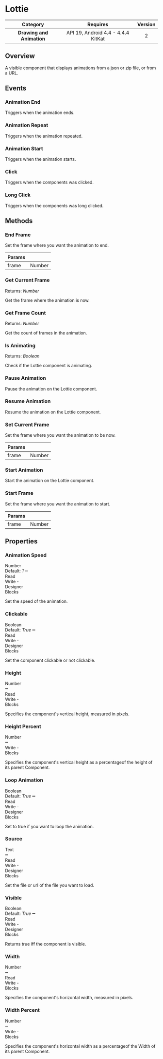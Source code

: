 # Lottie

| Category | Requires | Version |
|:--------:|:-------:|:--------:|
|**Drawing and Animation**|<span class="chip chip-any">API 19, Android 4.4 - 4.4.4 KitKat</span>|<span class="chip chip-number">2</span>|

## Overview

A visible component that displays animations from a json or zip file, or from a URL.

## Events

### Animation End

Triggers when the animation ends.

<div class="block" ai2-block="event" not-rendered="true" value="%7B%22componentName%22:%20%22Lottie%22,%20%22name%22:%20%22Animation%20End%22,%20%22param%22:%20%5B%5D%7D"></div>

### Animation Repeat

Triggers when the animation repeated.

<div class="block" ai2-block="event" not-rendered="true" value="%7B%22componentName%22:%20%22Lottie%22,%20%22name%22:%20%22Animation%20Repeat%22,%20%22param%22:%20%5B%5D%7D"></div>

### Animation Start

Triggers when the animation starts.

<div class="block" ai2-block="event" not-rendered="true" value="%7B%22componentName%22:%20%22Lottie%22,%20%22name%22:%20%22Animation%20Start%22,%20%22param%22:%20%5B%5D%7D"></div>

### Click

Triggers when the components was clicked.

<div class="block" ai2-block="event" not-rendered="true" value="%7B%22componentName%22:%20%22Lottie%22,%20%22name%22:%20%22Click%22,%20%22param%22:%20%5B%5D%7D"></div>

### Long Click

Triggers when the components was long clicked.

<div class="block" ai2-block="event" not-rendered="true" value="%7B%22componentName%22:%20%22Lottie%22,%20%22name%22:%20%22Long%20Click%22,%20%22param%22:%20%5B%5D%7D"></div>

## Methods

### End Frame

Set the frame where you want the animation to end.

<div class="block" ai2-block="method" not-rendered="true" value="%7B%22componentName%22:%20%22Lottie%22,%20%22name%22:%20%22End%20Frame%22,%20%22output%22:%20false,%20%22param%22:%20%5B%22frame%22%5D%7D"></div>

| Params | []() |
|--------|------|
|frame|<span class="chip chip-number">Number</span>|

### Get Current Frame

<span class="chip chip-number">Returns: <i>Number</i></span>

Get the frame where the animation is now.

<div class="block" ai2-block="method" not-rendered="true" value="%7B%22componentName%22:%20%22Lottie%22,%20%22name%22:%20%22Get%20Current%20Frame%22,%20%22output%22:%20true,%20%22param%22:%20%5B%5D%7D"></div>

### Get Frame Count

<span class="chip chip-number">Returns: <i>Number</i></span>

Get the count of frames in the animation.

<div class="block" ai2-block="method" not-rendered="true" value="%7B%22componentName%22:%20%22Lottie%22,%20%22name%22:%20%22Get%20Frame%20Count%22,%20%22output%22:%20true,%20%22param%22:%20%5B%5D%7D"></div>

### Is Animating

<span class="chip chip-boolean">Returns: <i>Boolean</i></span>

Check if the Lottie component is animating.

<div class="block" ai2-block="method" not-rendered="true" value="%7B%22componentName%22:%20%22Lottie%22,%20%22name%22:%20%22Is%20Animating%22,%20%22output%22:%20true,%20%22param%22:%20%5B%5D%7D"></div>

### Pause Animation

Pause the animation on the Lottie component.

<div class="block" ai2-block="method" not-rendered="true" value="%7B%22componentName%22:%20%22Lottie%22,%20%22name%22:%20%22Pause%20Animation%22,%20%22output%22:%20false,%20%22param%22:%20%5B%5D%7D"></div>

### Resume Animation

Resume the animation on the Lottie component.

<div class="block" ai2-block="method" not-rendered="true" value="%7B%22componentName%22:%20%22Lottie%22,%20%22name%22:%20%22Resume%20Animation%22,%20%22output%22:%20false,%20%22param%22:%20%5B%5D%7D"></div>

### Set Current Frame

Set the frame where you want the animation to be now.

<div class="block" ai2-block="method" not-rendered="true" value="%7B%22componentName%22:%20%22Lottie%22,%20%22name%22:%20%22Set%20Current%20Frame%22,%20%22output%22:%20false,%20%22param%22:%20%5B%22frame%22%5D%7D"></div>

| Params | []() |
|--------|------|
|frame|<span class="chip chip-number">Number</span>|

### Start Animation

Start the animation on the Lottie component.

<div class="block" ai2-block="method" not-rendered="true" value="%7B%22componentName%22:%20%22Lottie%22,%20%22name%22:%20%22Start%20Animation%22,%20%22output%22:%20false,%20%22param%22:%20%5B%5D%7D"></div>

### Start Frame

Set the frame where you want the animation to start.

<div class="block" ai2-block="method" not-rendered="true" value="%7B%22componentName%22:%20%22Lottie%22,%20%22name%22:%20%22Start%20Frame%22,%20%22output%22:%20false,%20%22param%22:%20%5B%22frame%22%5D%7D"></div>

| Params | []() |
|--------|------|
|frame|<span class="chip chip-number">Number</span>|

## Properties

### Animation Speed

<span style="user-select: none; white-space:pre-wrap;"><span class="chip chip-number">Number</span> <span class="chip chip-number">Default: <i>1</i></span> :heavy_minus_sign: <span class="chip chip-rw">Read</span> <span class="chip chip-rw">Write</span>  - <span class="chip chip-bd">Designer</span> <span class="chip chip-bd">Blocks</span></span>

Set the speed of the animation.

<div class="block" ai2-block="property" not-rendered="true" value="%7B%22componentName%22:%20%22Lottie%22,%20%22name%22:%20%22Animation%20Speed%22,%20%22getter%22:%20true%7D"></div>
<div class="block" ai2-block="property" not-rendered="true" value="%7B%22componentName%22:%20%22Lottie%22,%20%22name%22:%20%22Animation%20Speed%22,%20%22getter%22:%20false%7D"></div>

### Clickable

<span style="user-select: none; white-space:pre-wrap;"><span class="chip chip-boolean">Boolean</span> <span class="chip chip-boolean">Default: <i>True</i></span> :heavy_minus_sign: <span class="chip chip-rw">Read</span> <span class="chip chip-rw">Write</span>  - <span class="chip chip-bd">Designer</span> <span class="chip chip-bd">Blocks</span></span>

Set the component clickable or not clickable.

<div class="block" ai2-block="property" not-rendered="true" value="%7B%22componentName%22:%20%22Lottie%22,%20%22name%22:%20%22Clickable%22,%20%22getter%22:%20true%7D"></div>
<div class="block" ai2-block="property" not-rendered="true" value="%7B%22componentName%22:%20%22Lottie%22,%20%22name%22:%20%22Clickable%22,%20%22getter%22:%20false%7D"></div>

### Height

<span style="user-select: none; white-space:pre-wrap;"><span class="chip chip-number">Number</span> :heavy_minus_sign: <span class="chip chip-rw">Read</span> <span class="chip chip-rw">Write</span>  - <span class="chip chip-bd">Blocks</span></span>

Specifies the component's vertical height, measured in pixels.

<div class="block" ai2-block="property" not-rendered="true" value="%7B%22componentName%22:%20%22Lottie%22,%20%22name%22:%20%22Height%22,%20%22getter%22:%20true%7D"></div>
<div class="block" ai2-block="property" not-rendered="true" value="%7B%22componentName%22:%20%22Lottie%22,%20%22name%22:%20%22Height%22,%20%22getter%22:%20false%7D"></div>

### Height Percent

<span style="user-select: none; white-space:pre-wrap;"><span class="chip chip-number">Number</span> :heavy_minus_sign: <span class="chip chip-rw">Write</span>  - <span class="chip chip-bd">Blocks</span></span>

Specifies the component's vertical height as a percentageof the height of its parent Component.

<div class="block" ai2-block="property" not-rendered="true" value="%7B%22componentName%22:%20%22Lottie%22,%20%22name%22:%20%22Height%20Percent%22,%20%22getter%22:%20false%7D"></div>

### Loop Animation

<span style="user-select: none; white-space:pre-wrap;"><span class="chip chip-boolean">Boolean</span> <span class="chip chip-boolean">Default: <i>True</i></span> :heavy_minus_sign: <span class="chip chip-rw">Read</span> <span class="chip chip-rw">Write</span>  - <span class="chip chip-bd">Designer</span> <span class="chip chip-bd">Blocks</span></span>

Set to true if you want to loop the animation.

<div class="block" ai2-block="property" not-rendered="true" value="%7B%22componentName%22:%20%22Lottie%22,%20%22name%22:%20%22Loop%20Animation%22,%20%22getter%22:%20true%7D"></div>
<div class="block" ai2-block="property" not-rendered="true" value="%7B%22componentName%22:%20%22Lottie%22,%20%22name%22:%20%22Loop%20Animation%22,%20%22getter%22:%20false%7D"></div>

### Source

<span style="user-select: none; white-space:pre-wrap;"><span class="chip chip-text">Text</span> :heavy_minus_sign: <span class="chip chip-rw">Read</span> <span class="chip chip-rw">Write</span>  - <span class="chip chip-bd">Designer</span> <span class="chip chip-bd">Blocks</span></span>

Set the file or url of the file you want to load.

<div class="block" ai2-block="property" not-rendered="true" value="%7B%22componentName%22:%20%22Lottie%22,%20%22name%22:%20%22Source%22,%20%22getter%22:%20true%7D"></div>
<div class="block" ai2-block="property" not-rendered="true" value="%7B%22componentName%22:%20%22Lottie%22,%20%22name%22:%20%22Source%22,%20%22getter%22:%20false%7D"></div>

### Visible

<span style="user-select: none; white-space:pre-wrap;"><span class="chip chip-boolean">Boolean</span> <span class="chip chip-boolean">Default: <i>True</i></span> :heavy_minus_sign: <span class="chip chip-rw">Read</span> <span class="chip chip-rw">Write</span>  - <span class="chip chip-bd">Designer</span> <span class="chip chip-bd">Blocks</span></span>

Returns true iff the component is visible.

<div class="block" ai2-block="property" not-rendered="true" value="%7B%22componentName%22:%20%22Lottie%22,%20%22name%22:%20%22Visible%22,%20%22getter%22:%20true%7D"></div>
<div class="block" ai2-block="property" not-rendered="true" value="%7B%22componentName%22:%20%22Lottie%22,%20%22name%22:%20%22Visible%22,%20%22getter%22:%20false%7D"></div>

### Width

<span style="user-select: none; white-space:pre-wrap;"><span class="chip chip-number">Number</span> :heavy_minus_sign: <span class="chip chip-rw">Read</span> <span class="chip chip-rw">Write</span>  - <span class="chip chip-bd">Blocks</span></span>

Specifies the component's horizontal width, measured in pixels.

<div class="block" ai2-block="property" not-rendered="true" value="%7B%22componentName%22:%20%22Lottie%22,%20%22name%22:%20%22Width%22,%20%22getter%22:%20true%7D"></div>
<div class="block" ai2-block="property" not-rendered="true" value="%7B%22componentName%22:%20%22Lottie%22,%20%22name%22:%20%22Width%22,%20%22getter%22:%20false%7D"></div>

### Width Percent

<span style="user-select: none; white-space:pre-wrap;"><span class="chip chip-number">Number</span> :heavy_minus_sign: <span class="chip chip-rw">Write</span>  - <span class="chip chip-bd">Blocks</span></span>

Specifies the component's horizontal width as a percentageof the Width of its parent Component.

<div class="block" ai2-block="property" not-rendered="true" value="%7B%22componentName%22:%20%22Lottie%22,%20%22name%22:%20%22Width%20Percent%22,%20%22getter%22:%20false%7D"></div>
